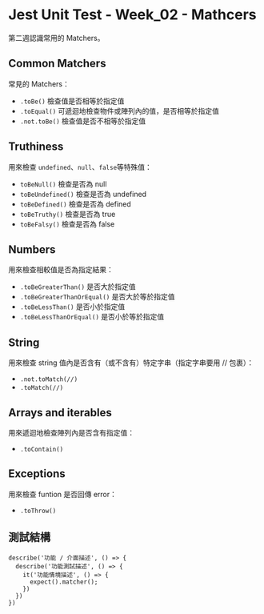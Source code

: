 # Jest Unit Test - Week_02 - Mathcers
第二週認識常用的 Matchers。

## Common Matchers
常見的 Matchers：
- `.toBe()` 檢查值是否相等於指定值
- `.toEqual()` 可遞迴地檢查物件或陣列內的值，是否相等於指定值
- `.not.toBe()` 檢查值是否不相等於指定值

## Truthiness
用來檢查 `undefined`、`null`、`false`等特殊值：
- `toBeNull()` 檢查是否為 null
- `toBeUndefined()` 檢查是否為 undefined
- `toBeDefined()` 檢查是否為 defined
- `toBeTruthy()` 檢查是否為 true
- `toBeFalsy()` 檢查是否為 false

## Numbers
用來檢查相較值是否為指定結果：
- `.toBeGreaterThan()` 是否大於指定值
- `.toBeGreaterThanOrEqual()` 是否大於等於指定值
- `.toBeLessThan()` 是否小於指定值
- `.toBeLessThanOrEqual()` 是否小於等於指定值

## String
用來檢查 string 值內是否含有（或不含有）特定字串（指定字串要用 // 包裹）：
- `.not.toMatch(//)`
- `.toMatch(//)`

## Arrays and iterables
用來遞迴地檢查陣列內是否含有指定值：
- `.toContain()`

## Exceptions
用來檢查 funtion 是否回傳 error：
- `.toThrow()`

## 測試結構
```jest
describe('功能 / 介面描述', () => {
  describe('功能測試描述', () => {
    it('功能情境描述', () => {
      expect().matcher();
    })
  })
})
```